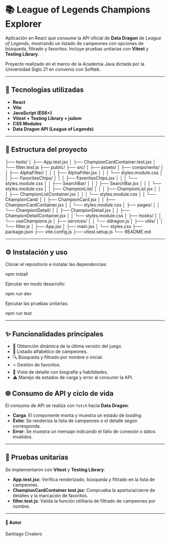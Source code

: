 # 📚 League of Legends Champions Explorer

Aplicación en React que consume la API oficial de **Data Dragon** de *League of Legends*, mostrando un listado de campeones con opciones de búsqueda, filtrado y favoritos. Incluye pruebas unitarias con **Vitest** y **Testing Library**.

Proyecto realizado en el marco de la Academia Java dictada por la Universidad Siglo 21 en convenio con Softtek.

---

## 🚀 Tecnologías utilizadas

- **React**
- **Vite**
- **JavaScript (ES6+)**
- **Vitest + Testing Library + jsdom**
- **CSS Modules**
- **Data Dragon API (League of Legends)**

---

## 📂 Estructura del proyecto

├── tests/
│   ├── App.test.jsx
│   ├── ChampionCardContainer.test.jsx
│   └── filter.test.js
├── public/
├── src/
│   ├── assets/
│   ├── components/
│   │   ├── AlphaFilter/
│   │   │   ├── AlphaFilter.jsx
│   │   │   └── styles.module.css
│   │   ├── FavoritesChips/
│   │   │   ├── FavoritesChips.jsx
│   │   │   └── styles.module.css
│   │   ├── SearchBar/
│   │   │   ├── SearchBar.jsx
│   │   │   └── styles.module.css
│   │   ├── ChampionList/
│   │   │   ├── ChampionList.jsx
│   │   │   ├── ChampionListContainer.jsx
│   │   │   └── styles.module.css
│   │   └── ChampionCard/
│   │       ├── ChampionCard.jsx
│   │       ├── ChampionCardContainer.jsx
│   │       └── styles.module.css
│   ├── pages/
│   │   └── ChampionDetail/
│   │       ├── ChampionDetail.jsx
│   │       ├── ChampionDetailContainer.jsx
│   │       └── styles.module.css
│   ├── hooks/
│   │   └── useChampions.js
│   ├── services/
│   │   └── ddragon.js
│   ├── utils/
│   │   └── filter.js
│   ├── App.jsx
│   ├── main.jsx
│   └── styles.css
├── package.json
├── vite.config.js
├── vitest.setup.js
└── README.md

---

## ⚙️ Instalación y uso

Clonar el repositorio e instalar las dependencias:

npm install

Ejecutar en modo desarrollo:

npm run dev

Ejecutar las pruebas unitarias:

npm run test

---

## ✨ Funcionalidades principales

- 📅 Obtención dinámica de la última versión del juego.
- 📑 Listado alfabético de campeones.
- 🔍 Búsqueda y filtrado por nombre o inicial.
- ⭐ Gestión de favoritos.
- 📖 Vista de detalle con biografía y habilidades.
- ⚠️ Manejo de estados de carga y error al consumir la API.


## 🌐 Consumo de API y ciclo de vida

El consumo de API se realiza con `fetch` hacia **Data Dragon**:

- **Carga**: El componente monta y muestra un estado de *loading*.  
- **Éxito**: Se renderiza la lista de campeones o el detalle según corresponda.  
- **Error**: Se muestra un mensaje indicando el fallo de conexión o datos inválidos.  

---

## 🧪 Pruebas unitarias

Se implementaron con **Vitest** y **Testing Library**:

- **App.test.jsx**: Verifica renderizado, búsqueda y filtrado en la lista de campeones.  
- **ChampionCardContainer.test.jsx**: Comprueba la apertura/cierre de detalles y la marcación de favoritos.  
- **filter.test.js**: Valida la función utilitaria de filtrado de campeones por nombre.  


---
#### 👤 Autor
Santiago Civalero
